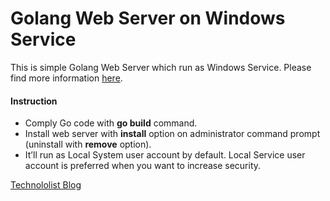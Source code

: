 # Golang Web Server on Windows Service

This is simple Golang Web Server which run as Windows Service. Please find more information [here](http://blog.technololist.org/2017/06/09.html).

#### Instruction
* Comply Go code with **go build** command.
* Install web server with **install** option on administrator command prompt (uninstall with **remove** option).
* It’ll run as Local System user account by default. Local Service user account is preferred when you want to increase security.


[Technololist Blog](http://blog.technololist.org/2017/06/index.html)
